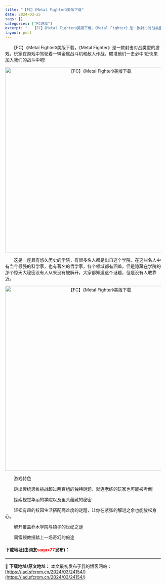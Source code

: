 ```yaml
---
title: "【FC】《Metal Fighter》美版下载"
date: 2024-03-25
tags: []
categories: ["FC游戏"]
excerpt: "　　【FC】《Metal Fighter》美版下载，《Metal Fighter》是一款射击对战类型的游戏，玩家在游戏中驾驶着一辆金属战斗机和敌人作战，瞄准他们一击必中!赶快来加入我们的战斗中吧! 　　这是一座具有悠久历史的学院，有很多名人都是出自这个学院，在这些名人中有当今最强的科学家，也有著名的&hellip;"
layout: post
---
```


 <p>　　【FC】《Metal Fighter》美版下载，《Metal Fighter》是一款射击对战类型的游戏，玩家在游戏中驾驶着一辆金属战斗机和敌人作战，瞄准他们一击必中!赶快来加入我们的战斗中吧!</p> <p align="center"><img align="" border="0" src="https://lad.sfcrom.cn/wp-content/uploads/2024/03/20240325_6601964fa8d5d.png" width="598" alt="【FC】《Metal Fighter》美版下载" /></p> <p>　　这是一座具有悠久历史的学院，有很多名人都是出自这个学院，在这些名人中有当今最强的科学家，也有著名的哲学家，各个领域都有涵盖，但是隐藏在学院的那个惊天大秘密没有人从来没有被解开，大家都知道这个谜题，但是没有人敢靠近。</p> <p align="center"><img align="" border="0" src="https://lad.sfcrom.cn/wp-content/uploads/2024/03/20240325_660196511946f.png" width="597" alt="【FC】《Metal Fighter》美版下载" /></p> <p>　　游戏特色</p> <p>　　跳出传统思维挑战超过两百组的独特谜题，就连老练的玩家也可能被考倒!</p> <p>　　探索视觉华丽的学院以及里头蕴藏的秘密</p> <p>　　轻松有趣的校园生活搭配高难度的谜题，让你在紧张的解谜之余也能放松身心。</p> <p>　　解开覆盖乔木学院与镇子的世纪之谜</p> <p>　　同雷顿教授踏上一场奇幻的旅途</p> <p><h4>下载地址(由网友<font color="red">sagax77</font>发布)：</h4></p> 

---
📖 **下载地址/原文地址：** 本文最初发布于我的博客网站：[https://lad.sfcrom.cn/2024/03/24154/](https://lad.sfcrom.cn/2024/03/24154/)
